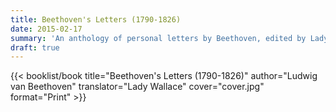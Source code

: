 ```yaml
---
title: Beethoven's Letters (1790-1826)
date: 2015-02-17
summary: 'An anthology of personal letters by Beethoven, edited by Lady Wallace'
draft: true
---
```


{{< booklist/book
title="Beethoven's Letters (1790-1826)"
author="Ludwig van Beethoven"
translator="Lady Wallace"
cover="cover.jpg"
format="Print" >}}
